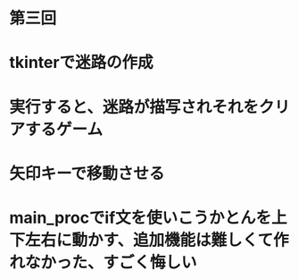 # 第三回
# tkinterで迷路の作成
# 実行すると、迷路が描写されそれをクリアするゲーム
# 矢印キーで移動させる
# main_procでif文を使いこうかとんを上下左右に動かす、追加機能は難しくて作れなかった、すごく悔しい